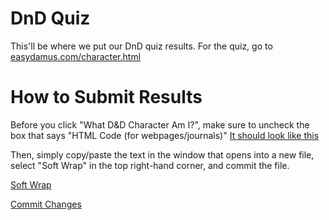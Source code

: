 <h1>DnD Quiz</h1>
<p>This'll be where we put our DnD quiz results. For the quiz, go to <a href=http://www.easydamus.com/character.html>easydamus.com/character.html</a></p>
<h1>How to Submit Results</h1>
<p>Before you click "What D&D Character Am I?", make sure to uncheck the box that says "HTML Code (for webpages/journals)"
<a href="uncheckthefuckingboxok.png" target="_blank">It should look like this</a></p>
<p>Then, simply copy/paste the text in the window that opens into a new file, select "Soft Wrap" in the top right-hand corner, and commit the file.</p>

<a href="softfuckingwrapok.png" target="_blank">Soft Wrap</a>

<a href="commityourchangesdamnit.png" target="_blank">Commit Changes</a>

